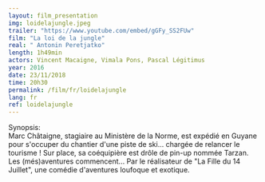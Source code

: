 ```yaml
---
layout: film_presentation
img: loidelajungle.jpeg
trailer: "https://www.youtube.com/embed/gGFy_SS2FUw"
film: "La loi de la jungle"
real: " Antonin Peretjatko"
length: 1h49min
actors: Vincent Macaigne, Vimala Pons, Pascal Légitimus
year: 2016
date: 23/11/2018
time: 20h30
permalink: /film/fr/loidelajungle
lang: fr
ref: loidelajungle
---
```


<span class="name"> Synopsis:</span> <br/>
<span class="resumefilm"> Marc Châtaigne, stagiaire au Ministère de la Norme, est expédié en Guyane pour s'occuper du chantier d'une piste de ski... chargée de relancer le tourisme ! Sur place, sa coéquipière est drôle de pin-up nommée Tarzan. Les (més)aventures commencent... Par le réalisateur de "La Fille du 14 Juillet", une comédie d'aventures loufoque et exotique. </span>

